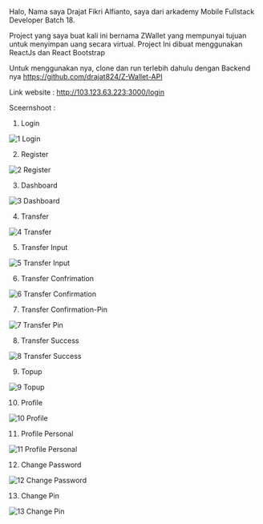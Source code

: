 Halo, Nama saya Drajat Fikri Alfianto, saya dari arkademy Mobile Fullstack Developer Batch 18.

Project yang saya buat kali ini bernama ZWallet yang mempunyai tujuan untuk menyimpan uang secara virtual. Project Ini dibuat menggunakan ReactJs dan React Bootstrap

Untuk menggunakan nya, clone dan run terlebih dahulu dengan Backend nya https://github.com/drajat824/Z-Wallet-API

Link website : http://103.123.63.223:3000/login

Sceernshoot :

1. Login

![1  Login](https://user-images.githubusercontent.com/64979984/101764400-9b8b9b80-3b12-11eb-828f-0ec243a719a4.png)

2. Register

![2  Register](https://user-images.githubusercontent.com/64979984/101764528-bf4ee180-3b12-11eb-80b8-349a25046af4.png)

3. Dashboard

![3  Dashboard](https://user-images.githubusercontent.com/64979984/101764594-cd9cfd80-3b12-11eb-80f1-85efe2549411.png)

4. Transfer

![4  Transfer](https://user-images.githubusercontent.com/64979984/101764653-e0173700-3b12-11eb-8ae4-497e3425703c.png)

5. Transfer Input

![5  Transfer Input](https://user-images.githubusercontent.com/64979984/101764704-eefde980-3b12-11eb-8b4d-198efbfa72e4.png)

6. Transfer Confrimation 

![6  Transfer Confirmation](https://user-images.githubusercontent.com/64979984/101764737-fcb36f00-3b12-11eb-892b-e0f16c081fdc.png)

7. Transfer Confirmation-Pin

![7  Transfer Pin](https://user-images.githubusercontent.com/64979984/101764783-0f2da880-3b13-11eb-99df-8cdb85920ea6.png)

8. Transfer Success

![8  Transfer Success](https://user-images.githubusercontent.com/64979984/101764828-1bb20100-3b13-11eb-9239-54ea0f1a9787.png)

9. Topup

![9  Topup](https://user-images.githubusercontent.com/64979984/101764856-25d3ff80-3b13-11eb-9e04-d7a6aea1312c.png)


10. Profile

![10  Profile](https://user-images.githubusercontent.com/64979984/101764893-31bfc180-3b13-11eb-9965-1dc9a7ff1b83.png)


11. Profile Personal


![11  Profile Personal](https://user-images.githubusercontent.com/64979984/101764956-3f754700-3b13-11eb-846e-ce405fc51d3a.png)

12. Change Password


![12  Change Password](https://user-images.githubusercontent.com/64979984/101764995-4bf99f80-3b13-11eb-94a6-b2a6307a987d.png)

13. Change Pin

![13  Change Pin](https://user-images.githubusercontent.com/64979984/101765028-56b43480-3b13-11eb-9a2a-edd2bc299154.png)
